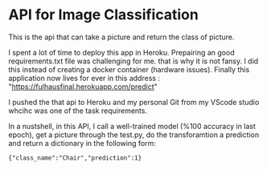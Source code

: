 # API for Image Classification

This is the api that can take a picture and return the class of picture.

I spent a lot of time to deploy this app in Heroku. Prepairing an good requirements.txt file was challenging for me.  that is why it is not fansy.
I did this instead of creating a docker container (hardware issues). 
Finally this application now lives for ever in this address : "https://fulhausfinal.herokuapp.com/predict" 

I pushed the that api to Heroku and my personal Git from my VScode studio whcihc was one of the task requirements.

In a nustshell, in this API, I call a well-trained model (%100 accuracy in last epoch), get a picture through the test.py, do the transforamtion a prediction 
and return a dictionary in the following form:

```
{"class_name":"Chair","prediction":1}
```





